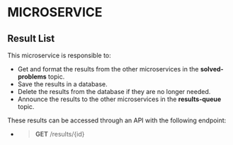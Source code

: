 # MICROSERVICE

## Result List

This microservice is responsible to:
 - Get and format the results from the other microservices in the **solved-problems** topic.
 - Save the results in a database.
 - Delete the results from the database if they are no longer needed.
 - Announce the results to the other microservices in the **results-queue** topic.

These results can be accessed through an API with the following endpoint:
 - >**GET** /results/{id}